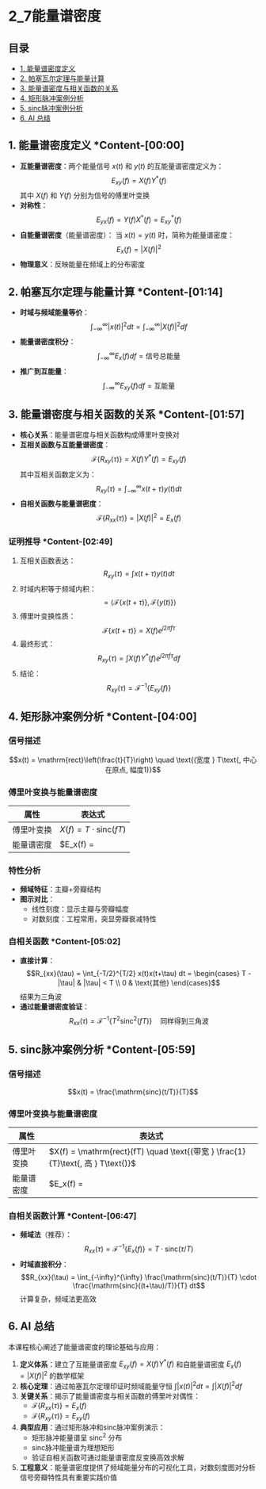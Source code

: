 # 2_7能量谱密度

## 目录
- [1. 能量谱密度定义](#1-能量谱密度定义)
- [2. 帕塞瓦尔定理与能量计算](#2-帕塞瓦尔定理与能量计算)
- [3. 能量谱密度与相关函数的关系](#3-能量谱密度与相关函数的关系)
- [4. 矩形脉冲案例分析](#4-矩形脉冲案例分析)
- [5. sinc脉冲案例分析](#5-sinc脉冲案例分析)
- [6. AI 总结](#6-ai-总结)

## 1. 能量谱密度定义 *Content-[00:00]
- **互能量谱密度**：两个能量信号 $x(t)$ 和 $y(t)$ 的互能量谱密度定义为：
  $$E_{xy}(f) = X(f)Y^*(f)$$
  其中 $X(f)$ 和 $Y(f)$ 分别为信号的傅里叶变换  
- **对称性**：
  $$E_{yx}(f) = Y(f)X^*(f) = E_{xy}^*(f)$$
- **自能量谱密度**（能量谱密度）：
  当 $x(t) = y(t)$ 时，简称为能量谱密度：
  $$E_x(f) = |X(f)|^2$$
- **物理意义**：反映能量在频域上的分布密度

## 2. 帕塞瓦尔定理与能量计算 *Content-[01:14]
- **时域与频域能量等价**：
  $$\int_{-\infty}^{\infty} |x(t)|^2 dt = \int_{-\infty}^{\infty} |X(f)|^2 df$$
- **能量谱密度积分**：
  $$\int_{-\infty}^{\infty} E_x(f) df = \text{信号总能量}$$
- **推广到互能量**：
  $$\int_{-\infty}^{\infty} E_{xy}(f) df = \text{互能量}$$

## 3. 能量谱密度与相关函数的关系 *Content-[01:57]
- **核心关系**：能量谱密度与相关函数构成傅里叶变换对
- **互相关函数与互能量谱密度**：
  $$\mathcal{F}\{ R_{xy}(\tau) \} = X(f)Y^*(f) = E_{xy}(f)$$
  其中互相关函数定义为：
  $$R_{xy}(\tau) = \int_{-\infty}^{\infty} x(t+\tau)y(t) dt$$
- **自相关函数与能量谱密度**：
  $$\mathcal{F}\{ R_{xx}(\tau) \} = |X(f)|^2 = E_x(f)$$

### 证明推导 *Content-[02:49]
1. 互相关函数表达：
   $$R_{xy}(\tau) = \int x(t+\tau)y(t) dt$$
2. 时域内积等于频域内积：
   $$= \langle \mathcal{F}\{x(t+\tau)\}, \mathcal{F}\{y(t)\} \rangle$$
3. 傅里叶变换性质：
   $$\mathcal{F}\{x(t+\tau)\} = X(f)e^{j2\pi f\tau}$$
4. 最终形式：
   $$R_{xy}(\tau) = \int X(f)Y^*(f) e^{j2\pi f\tau} df$$
5. 结论：
   $$R_{xy}(\tau) = \mathcal{F}^{-1}\{ E_{xy}(f) \}$$

## 4. 矩形脉冲案例分析 *Content-[04:00]
### 信号描述
$$x(t) = \mathrm{rect}\left(\frac{t}{T}\right) \quad \text{(宽度 } T\text{, 中心在原点, 幅度1)}$$

### 傅里叶变换与能量谱密度
| 属性 | 表达式 |
|------|--------|
| 傅里叶变换 | $X(f) = T \cdot \mathrm{sinc}(fT)$ |
| 能量谱密度 | $E_x(f) = |X(f)|^2 = T^2 \mathrm{sinc}^2(fT)$ |

### 特性分析
- **频域特征**：主瓣+旁瓣结构
- **图示对比**：
  - 线性刻度：显示主瓣与旁瓣幅度
  - 对数刻度：工程常用，突显旁瓣衰减特性

### 自相关函数 *Content-[05:02]
- **直接计算**：
  $$R_{xx}(\tau) = \int_{-T/2}^{T/2} x(t)x(t+\tau) dt = \begin{cases} 
  T - |\tau| & |\tau| < T \\
  0 & \text{其他}
  \end{cases}$$
  结果为三角波
- **通过能量谱密度验证**：
  $$R_{xx}(\tau) = \mathcal{F}^{-1}\{T^2 \mathrm{sinc}^2(fT)\} \quad \text{同样得到三角波}$$

## 5. sinc脉冲案例分析 *Content-[05:59]
### 信号描述
$$x(t) = \frac{\mathrm{sinc}(t/T)}{T}$$

### 傅里叶变换与能量谱密度
| 属性 | 表达式 |
|------|--------|
| 傅里叶变换 | $X(f) = \mathrm{rect}(fT) \quad \text{(带宽 } \frac{1}{T}\text{, 高 } T\text{)}$ |
| 能量谱密度 | $E_x(f) = |X(f)|^2 = \begin{cases} T^2 & |f| < \frac{1}{2T} \\ 0 & \text{其他} \end{cases}$ |

### 自相关函数计算 *Content-[06:47]
- **频域法**（推荐）：
  $$R_{xx}(\tau) = \mathcal{F}^{-1}\{E_x(f)\} = T \cdot \mathrm{sinc}(\tau / T)$$
- **时域直接积分**：
  $$R_{xx}(\tau) = \int_{-\infty}^{\infty} \frac{\mathrm{sinc}(t/T)}{T} \cdot \frac{\mathrm{sinc}((t+\tau)/T)}{T} dt$$
  计算复杂，频域法更高效

## 6. AI 总结
本课程核心阐述了能量谱密度的理论基础与应用：
1. **定义体系**：建立了互能量谱密度 $E_{xy}(f) = X(f)Y^*(f)$ 和自能量谱密度 $E_x(f) = |X(f)|^2$ 的数学框架
2. **核心定理**：通过帕塞瓦尔定理印证时频域能量守恒 $\int| x(t)|^2dt = \int| X(f)|^2df$
3. **关键关系**：揭示了能量谱密度与相关函数的傅里叶对偶性：
   - $\mathcal{F}\{R_{xx}(\tau)\} = E_x(f)$
   - $\mathcal{F}\{R_{xy}(\tau)\} = E_{xy}(f)$
4. **典型应用**：通过矩形脉冲和sinc脉冲案例演示：
   - 矩形脉冲能量谱呈 $\mathrm{sinc}^2$ 分布
   - sinc脉冲能量谱为理想矩形
   - 验证自相关函数可通过能量谱密度反变换高效求解
5. **工程意义**：能量谱密度提供了频域能量分布的可视化工具，对数刻度图对分析信号旁瓣特性具有重要实践价值